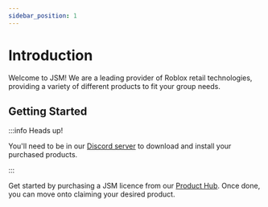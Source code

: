 ```yaml
---
sidebar_position: 1
---
```


# Introduction
Welcome to JSM! We are a leading provider of Roblox retail technologies, providing a variety of different products to fit your group needs.

## Getting Started

:::info Heads up!

You'll need to be in our [Discord server](https://discord.gg/QVaxp9t) to download and install your purchased products.

:::

Get started by purchasing a JSM licence from our [Product Hub](https://www.roblox.com/games/13188104119/JSM-Product-Hub). Once done, you can move onto claiming your desired product.
